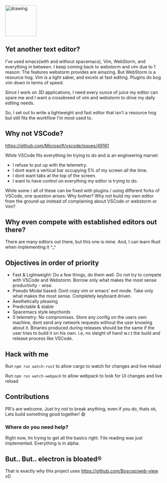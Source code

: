 <img src="https://cdn2.iconfinder.com/data/icons/icontober/64/Inkcontober_Mask_Juggernaut-512.png" alt="drawing" width="100"/>


## Yet another text editor?
I've used emacs(with and without spacemacs), Vim, WebStorm, and everything in between. I keep coming back to webstorm and vim due to 1 reason: The features webstorm provides are amazing. But WebStorm is a resource hog. Vim is a light saber, and excels at fast editing. Plugins do bog vim down in terms of speed.

Since I work on 3D applications, I need every ounce of juice my editor can spare me and I want a crossbreed of vim and webstorm to drive my daily editing needs.

So, I set out to write a lightweight and fast editor that isn't a resource hog but still fits the workflow I'm most used to.

## Why not VSCode?
https://github.com/Microsoft/vscode/issues/49161

While VSCode fits everything Im trying to do and is an engineering marvel:
- I refuse to put up with the telemetry.
- I dont want a vertical bar occupying 5% of my screen all the time.
- I dont want tabs at the top of the screen.
- I want to have control on everything my editor is trying to do.

While some / all of these can be fixed with plugins / using different forks of VSCode, one question arises: Why bother? Why not build my own editor from the ground up instead of complaining about VSCode or webstorm or Vim?

## Why even compete with established editors out there?
There are many editors out there, but this one is mine. And, I can learn Rust when implementing it ^_^

## Objectives in order of priority
- Fast & Lightweight: Do a few things, do them well. Do not try to compete with VSCode and Webstorm. Borrow only what makes the most sense productivity - wise.
- Pseudo Modal based: Dont copy vim or emacs' evil mode. Take only what makes the most sense. Completely keyboard driven.
- Aesthetically pleasing
- Predictable & stable
- Spacemacs style keychords
- 0 telemetry: No compromises. Store any config on the users own machine, dont send any network requests without the user knowing about it. Binaries produced during releases should be the same if the user tries to build it on his own. i.e, no sleight of hand w.r.t the build and release process like VSCode.

## Hack with me
Run `npm run watch-rust` to allow cargo to watch for changes and live reload

Run `npm run watch-webpack` to allow webpack to look for UI changes and live reload

## Contributions

PR's are welcome. Just try not to break anything, even if you do, thats ok, Lets build something good together! :smile:

### Where do you need help?

Right now, Im trying to get all the basics right. File reading was just implemented. Everything is in alpha.

## But.. But.. electron is bloated®
That is exactly why this project uses https://github.com/Boscop/web-view xD
